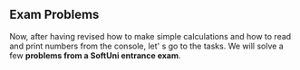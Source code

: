 ## Exam Problems

Now, after having revised how to make simple calculations and how to read and print numbers from the console, let' s go to the tasks. We will solve a few **problems from a SoftUni entrance exam**.